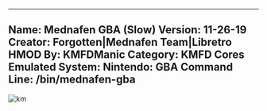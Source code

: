 -----------------------
Name: Mednafen GBA (Slow)
Version: 11-26-19
Creator: Forgotten|Mednafen Team|Libretro
HMOD By: KMFDManic
Category: KMFD Cores
Emulated System: Nintendo: GBA
Command Line: /bin/mednafen-gba
-----------------------
![km](https://i.imgur.com/PahB8es.png)
